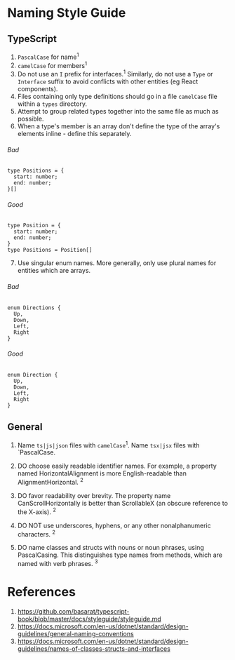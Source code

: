 # Naming Style Guide

## TypeScript
1. `PascalCase` for name<sup>1</sup>
2. `camelCase` for members<sup>1</sup>
3. Do not use an `I` prefix for interfaces.<sup>1</sup> Similarly, do not use a `Type` or `Interface` suffix to avoid conflicts with other entities (eg React components).
4. Files containing only type definitions should go in a file `camelCase` file within a `types` directory.
5. Attempt to group related types together into the same file as much as possible.
6. When a type's member is an array don't define the type of the array's elements inline - define this separately.

###### Bad

```
type Positions = {
  start: number;
  end: number;
}[]
```

###### Good

```
type Position = {
  start: number;
  end: number;
}
type Positions = Position[]
```

7. Use singular enum names. More generally, only use plural names for entities which are arrays.

###### Bad

```
enum Directions {
  Up,
  Down,
  Left,
  Right
}
```

###### Good

```
enum Direction {
  Up,
  Down,
  Left,
  Right
}
```

## General
1. Name `ts|js|json` files with `camelCase`<sup>1</sup>. Name `tsx|jsx` files with `PascalCase.

2. DO choose easily readable identifier names. For example, a property named HorizontalAlignment is more English-readable than AlignmentHorizontal. <sup>2</sup>

3. DO favor readability over brevity. The property name CanScrollHorizontally is better than ScrollableX (an obscure reference to the X-axis). <sup>2</sup>

4. DO NOT use underscores, hyphens, or any other nonalphanumeric characters. <sup>2</sup>

5. DO name classes and structs with nouns or noun phrases, using PascalCasing. This distinguishes type names from methods, which are named with verb phrases. <sup>3</sup>

# References

1. https://github.com/basarat/typescript-book/blob/master/docs/styleguide/styleguide.md
2. https://docs.microsoft.com/en-us/dotnet/standard/design-guidelines/general-naming-conventions
3. https://docs.microsoft.com/en-us/dotnet/standard/design-guidelines/names-of-classes-structs-and-interfaces
